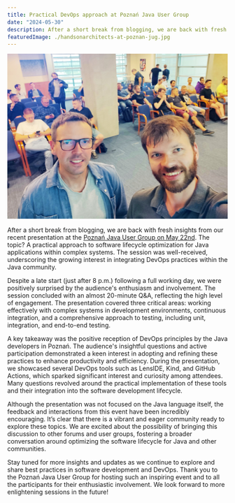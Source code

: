 ```yaml
---
title: Practical DevOps approach at Poznań Java User Group
date: "2024-05-30"
description: After a short break from blogging, we are back with fresh insights from our recent presentation at the Poznań Java User Group about the practical DevOps approach.
featuredImage: ./handsonarchitects-at-poznan-jug.jpg
---
```


![HoA at Poznan Java User Group](handsonarchitects-at-poznan-jug.jpg)

After a short break from blogging, we are back with fresh insights from our recent presentation at the [Poznań Java User Group on May 22nd](https://www.meetup.com/pl-PL/poznan-java-user-group/events/300745537/). The topic? A practical approach to software lifecycle optimization for Java applications within complex systems. The session was well-received, underscoring the growing interest in integrating DevOps practices within the Java community.

Despite a late start (just after 8 p.m.) following a full working day, we were positively surprised by the audience's enthusiasm and involvement. The session concluded with an almost 20-minute Q&A, reflecting the high level of engagement. The presentation covered three critical areas: working effectively with complex systems in development environments, continuous integration, and a comprehensive approach to testing, including unit, integration, and end-to-end testing.

A key takeaway was the positive reception of DevOps principles by the Java developers in Poznań. The audience's insightful questions and active participation demonstrated a keen interest in adopting and refining these practices to enhance productivity and efficiency. During the presentation, we showcased several DevOps tools such as LensIDE, Kind, and GitHub Actions, which sparked significant interest and curiosity among attendees. Many questions revolved around the practical implementation of these tools and their integration into the software development lifecycle.

Although the presentation was not focused on the Java language itself, the feedback and interactions from this event have been incredibly encouraging. It’s clear that there is a vibrant and eager community ready to explore these topics. We are excited about the possibility of bringing this discussion to other forums and user groups, fostering a broader conversation around optimizing the software lifecycle for Java and other communities.

Stay tuned for more insights and updates as we continue to explore and share best practices in software development and DevOps. Thank you to the Poznań Java User Group for hosting such an inspiring event and to all the participants for their enthusiastic involvement. We look forward to more enlightening sessions in the future!